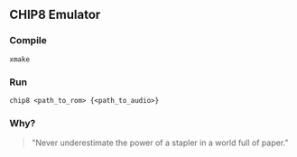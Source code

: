 ## CHIP8 Emulator

### Compile
`xmake`

### Run
`chip8 <path_to_rom> {<path_to_audio>}`

### Why?
> "Never underestimate the power of a stapler in a world full of paper."

